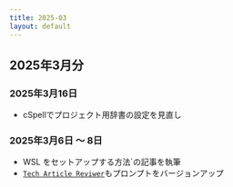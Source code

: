 ```yaml
---
title: 2025-03
layout: default
---
```


##  2025年3月分

### 2025年3月16日

- cSpellでプロジェクト用辞書の設定を見直し

### 2025年3月6日 ～ 8日

- WSL をセットアップする方法`の記事を執筆
- [`Tech Article Reviwer`](https://github.com/atsushifx/tech-article-reviewer)もプロンプトをバージョンアップ


